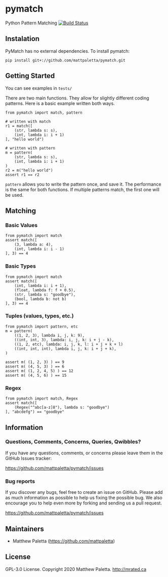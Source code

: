# pymatch
Python Pattern Matching
[![Build Status](https://travis-ci.com/mattpaletta/pymatch.svg?branch=master)](https://travis-ci.com/mattpaletta/pymatch)

## Instalation
PyMatch has no external dependencies.
To install pymatch:
```
pip install git+://github.com/mattpaletta/pymatch.git
```

## Getting Started
You can see examples in `tests/`

There are two main functions.  They allow for slightly different coding patterns.  Here is a basic example written both ways.
```
from pymatch import match, pattern

# written with match
r1 = match([
	(str, lambda s: s),
	(int, lambda i: i + 1)
], "hello world")

# written with pattern
m = pattern(
	(str, lambda s: s),
	(int, lambda i: i + 1)
)
r2 = m("hello world")
assert r1 == r2
```

`pattern` allows you to write the pattern once, and save it.  The performance is the same for both functions.  If multiple patterns match, the first one will be used.

## Matching
### Basic Values
```
from pymatch import match
assert match([
	(3, lambda a: 4),
	(int, lambda i: i - 1)
], 3) == 4
```

### Basic Types
```
from pymatch import match
assert match([
	(int, lambda i: i + 1),
	(float, lambda f: f + 0.5),
	(str, lambda s: "goodbye"),
	(bool, lambda b: not b)
], 3) == 4
```

### Tuples (values, types, etc.)
```
from pymatch import pattern, etc
m = pattern(
	((1, 2, 3), lambda i, j, k: 9),
	((int, int, 3), lambda: i, j, k: i + j - k),
	((1, 2, etc), lambda: i, j, k, l: i + j + k + l)
	((int, int, int), lambda i, j, k: i + j + k),
)

assert m( (1, 2, 3) ) == 9
assert m( (4, 5, 3) ) == 6
assert m( (1, 2, 4, 5) ) == 12
assert m( (4, 5, 6) ) == 15
```
### Regex
```
from pymatch import match, Regex
assert match([
	(Regex("^abc[a-z]8"), lambda s: "goodbye")
], "abcdefg") == "goodbye"
```

## Information

### Questions, Comments, Concerns, Queries, Qwibbles?

If you have any questions, comments, or concerns please leave them in the GitHub
Issues tracker:

https://github.com/mattpaletta/pymatch/issues

### Bug reports

If you discover any bugs, feel free to create an issue on GitHub. Please add as much information as possible to help us fixing the possible bug. We also encourage you to help even more by forking and sending us a pull request.

https://github.com/mattpaletta/pymatch/issues

## Maintainers

* Matthew Paletta (https://github.com/mattpaletta)

## License

GPL-3.0 License. Copyright 2020 Matthew Paletta. http://mrated.ca
